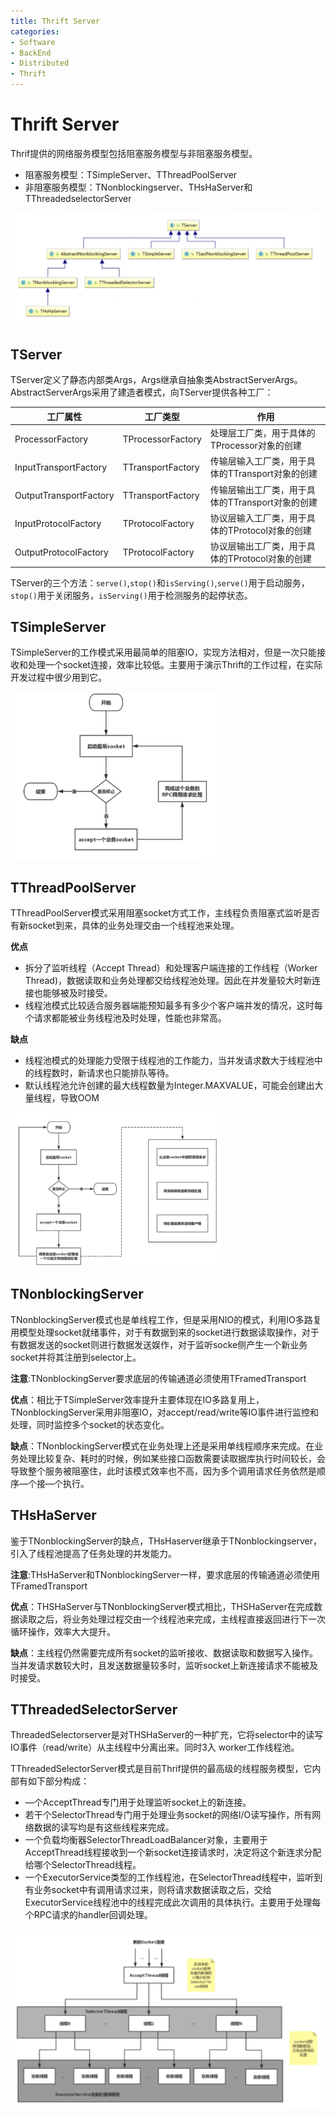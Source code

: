 ```yaml
---
title: Thrift Server
categories:
- Software
- BackEnd
- Distributed
- Thrift
---
```

# Thrift Server

Thrif提供的网络服务模型包括阻塞服务模型与非阻塞服务模型。

- 阻塞服务模型：TSimpleServer、TThreadPoolServer
- 非阻塞服务模型：TNonblockingserver、THsHaServer和TThreadedselectorServer

<img src="https://raw.githubusercontent.com/LuShan123888/Files/main/Pictures/image-20220528001252494.png" alt="image-20220528001252494" style="zoom:50%;" />

## TServer

TServer定义了静态内部类Args，Args继承自抽象类AbstractServerArgs。AbstractServerArgs采用了建造者模式，向TServer提供各种工厂：

| 工厂属性               | 工厂类型          | 作用                                            |
| ---------------------- | ----------------- | ----------------------------------------------- |
| ProcessorFactory       | TProcessorFactory | 处理层工厂类，用于具体的TProcessor对象的创建     |
| InputTransportFactory  | TTransportFactory | 传输层输入工厂类，用于具体的TTransport对象的创建 |
| OutputTransportFactory | TTransportFactory | 传输层输出工厂类，用于具体的TTransport对象的创建 |
| InputProtocolFactory   | TProtocolFactory  | 协议层输入工厂类，用于具体的TProtocol对象的创建  |
| OutputProtocolFactory  | TProtocolFactory  | 协议层输出工厂类，用于具体的TProtocol对象的创建  |

TServer的三个方法：`serve()`,`stop()`和`isServing()`,`serve()`用于启动服务，`stop()`用于关闭服务，`isServing()`用于检测服务的起停状态。

## TSimpleServer

TSimpleServer的工作模式采用最简单的阻塞IO，实现方法相对，但是一次只能接收和处理一个socket连接，效率比较低。主要用于演示Thrift的工作过程，在实际开发过程中很少用到它。

<img src="https://raw.githubusercontent.com/LuShan123888/Files/main/Pictures/image-20220528023005364.png" alt="image-20220528023005364" style="zoom:33%;" />

## TThreadPoolServer

TThreadPoolServer模式采用阻塞socket方式工作，主线程负责阻塞式监听是否有新socket到来，具体的业务处理交由一个线程池来处理。

**优点**

- 拆分了监听线程（Accept Thread）和处理客户端连接的工作线程（Worker Thread)，数据读取和业务处理都交给线程池处理。因此在并发量较大时新连接也能够被及时接受。
- 线程池模式比较适合服务器端能预知最多有多少个客户端并发的情况，这时每个请求都能被业务线程池及时处理，性能也非常高。

**缺点**

- 线程池模式的处理能力受限于线程池的工作能力，当并发请求数大于线程池中的线程数时，新请求也只能排队等待。
- 默认线程池允许创建的最大线程数量为Integer.MAXVALUE，可能会创建出大量线程，导致OOM

<img src="https://raw.githubusercontent.com/LuShan123888/Files/main/Pictures/image-20220528015654998.png" alt="image-20220528015654998" style="zoom:33%;" />

## TNonblockingServer

TNonblockingServer模式也是单线程工作，但是采用NIO的模式，利用IO多路复用模型处理socket就绪事件，对于有数据到来的socket进行数据读取操作，对于有数据发送的socket则进行数据发送娱作，对于监听socke侧产生一个新业务socket并将其注册到selector上。

**注意**:TNonblockingServer要求底层的传输通道必须使用TFramedTransport

**优点**：相比于TSimpleServer效率提升主要体现在IO多路复用上，TNonblockingServer采用非阻塞IO，对accept/read/write等IO事件进行监控和处理，同时监控多个socket的状态变化。

**缺点**：TNonblockingServer模式在业务处理上还是采用单线程顺序来完成。在业务处理比较复杂、耗时的时候，例如某些接口函数需要读取据库执行时间较长，会导致整个服务被阻塞住，此时该模式效率也不高，因为多个调用请求任务依然是顺序—个接—个执行。

## THsHaServer

鉴于TNonblockingServer的缺点，THsHaserver继承于TNonblockingserver，引入了线程池提高了任务处理的并发能力。

**注意**:THsHaServer和TNonblockingServer一样，要求底层的传输通道必须使用TFramedTransport

**优点**：THSHaServer与TNonblockingServer模式相比，THSHaServer在完成数据读取之后，将业务处理过程交由一个线程池来完成，主线程直接返回进行下一次循环操作，效率大大提升。

**缺点**：主线程仍然需要完成所有socket的监听接收、数据读取和数据写入操作。当并发请求数较大时，且发送数据量较多时，监听socket上新连接请求不能被及时接受。

## TThreadedSelectorServer

ThreadedSelectorserver是对THSHaServer的一种扩充，它将selector中的读写IO事件（read/write）从主线程中分离出来。同时3入 worker工作线程池。

TThreadedSelectorServer模式是目前Thrif提供的最高级的线程服务模型，它内部有如下部分构成：

- —个AcceptThread专门用于处理监听socket上的新连接。
- 若干个SelectorThread专门用于处理业务socket的网络I/O读写操作，所有网络数据的读写均是有这些线程来完成。
- 一个负载均衡器SelectorThreadLoadBalancer对象，主要用于AcceptThread线程接收到一个新socket连接请求时，决定将这个新连求分配给哪个SelectorThread线程。
- 一个ExecutorService类型的工作线程池，在SelectorThread线程中，监听到有业务socket中有调用请求过来，则将请求数据读取之后，交给ExecutorService线程池中的线程完成此次调用的具体执行。主要用于处理每个RPC请求的handler回调处理。

<img src="https://raw.githubusercontent.com/LuShan123888/Files/main/Pictures/image-20220528023059587.png" alt="image-20220528023059587" style="zoom:50%;" />